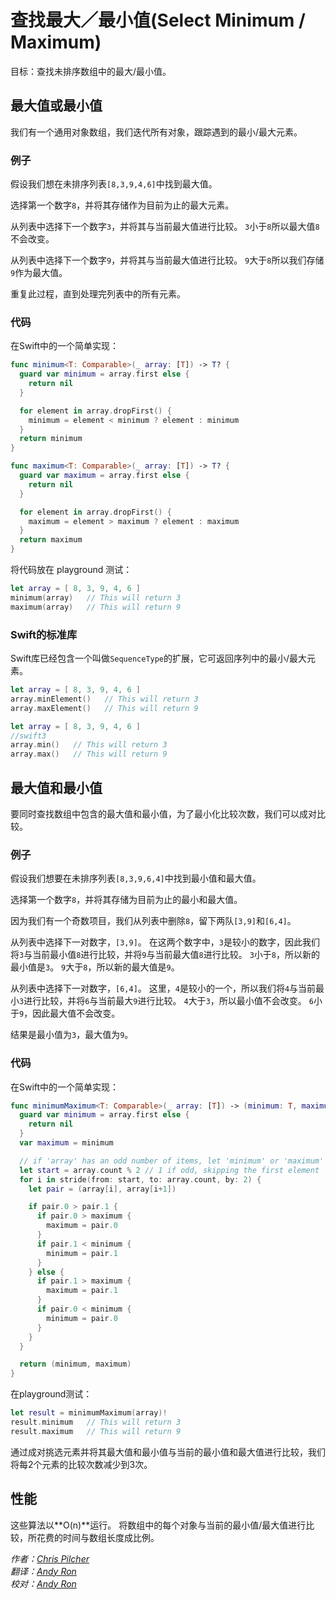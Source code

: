 
# 查找最大／最小值(Select Minimum / Maximum)

目标：查找未排序数组中的最大/最小值。

## 最大值或最小值

我们有一个通用对象数组，我们迭代所有对象，跟踪遇到的最小/最大元素。

### 例子


假设我们想在未排序列表`[8,3,9,4,6]`中找到最大值。

选择第一个数字`8`，并将其存储作为目前为止的最大元素。

从列表中选择下一个数字`3`，并将其与当前最大值进行比较。 `3`小于`8`所以最大值`8`不会改变。

从列表中选择下一个数字`9`，并将其与当前最大值进行比较。 `9`大于`8`所以我们存储`9`作为最大值。

重复此过程，直到处理完列表中的所有元素。

### 代码

在Swift中的一个简单实现：

```swift
func minimum<T: Comparable>(_ array: [T]) -> T? {
  guard var minimum = array.first else {
    return nil
  }

  for element in array.dropFirst() {
    minimum = element < minimum ? element : minimum
  }
  return minimum
}

func maximum<T: Comparable>(_ array: [T]) -> T? {
  guard var maximum = array.first else {
    return nil
  }

  for element in array.dropFirst() {
    maximum = element > maximum ? element : maximum
  }
  return maximum
}
```

将代码放在 playground 测试：

```swift
let array = [ 8, 3, 9, 4, 6 ]
minimum(array)   // This will return 3
maximum(array)   // This will return 9
```

### Swift的标准库

Swift库已经包含一个叫做`SequenceType`的扩展，它可返回序列中的最小/最大元素。

```swift
let array = [ 8, 3, 9, 4, 6 ]
array.minElement()   // This will return 3
array.maxElement()   // This will return 9
```

```swift
let array = [ 8, 3, 9, 4, 6 ]
//swift3
array.min()   // This will return 3
array.max()   // This will return 9
```

## 最大值和最小值

要同时查找数组中包含的最大值和最小值，为了最小化比较次数，我们可以成对比较。

### 例子


假设我们想要在未排序列表`[8,3,9,6,4]`中找到最小值和最大值。

选择第一个数字`8`，并将其存储为目前为止的最小和最大值。

因为我们有一个奇数项目，我们从列表中删除`8`，留下两队`[3,9]`和`[6,4]`。

从列表中选择下一对数字，`[3,9]`。 在这两个数字中，`3`是较小的数字，因此我们将`3`与当前最小值`8`进行比较，并将`9`与当前最大值`8`进行比较。 `3`小于`8`，所以新的最小值是`3`。 `9`大于`8`，所以新的最大值是`9`。

从列表中选择下一对数字，`[6,4]`。 这里，`4`是较小的一个，所以我们将`4`与当前最小`3`进行比较，并将`6`与当前最大`9`进行比较。 `4`大于`3`，所以最小值不会改变。 `6`小于`9`，因此最大值不会改变。

结果是最小值为`3`，最大值为`9`。

### 代码

在Swift中的一个简单实现：

```swift
func minimumMaximum<T: Comparable>(_ array: [T]) -> (minimum: T, maximum: T)? {
  guard var minimum = array.first else {
    return nil
  }
  var maximum = minimum

  // if 'array' has an odd number of items, let 'minimum' or 'maximum' deal with the leftover
  let start = array.count % 2 // 1 if odd, skipping the first element
  for i in stride(from: start, to: array.count, by: 2) {
    let pair = (array[i], array[i+1])

    if pair.0 > pair.1 {
      if pair.0 > maximum {
        maximum = pair.0
      }
      if pair.1 < minimum {
        minimum = pair.1
      }
    } else {
      if pair.1 > maximum {
        maximum = pair.1
      }
      if pair.0 < minimum {
        minimum = pair.0
      }
    }
  }

  return (minimum, maximum)
}
```

在playground测试：

```swift
let result = minimumMaximum(array)!
result.minimum   // This will return 3
result.maximum   // This will return 9
```

通过成对挑选元素并将其最大值和最小值与当前的最小值和最大值进行比较，我们将每2个元素的比较次数减少到3次。

## 性能

这些算法以**O(n)**运行。 将数组中的每个对象与当前的最小值/最大值进行比较，所花费的时间与数组长度成比例。


*作者：[Chris Pilcher](https://github.com/chris-pilcher)*  
*翻译：[Andy Ron](https://github.com/andyRon)*  
*校对：[Andy Ron](https://github.com/andyRon)*  
